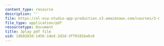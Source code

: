```yaml
---
content_type: resource
description: ''
file: https://ol-ocw-studio-app-production.s3.amazonaws.com/courses/3-091sc-introduction-to-solid-state-chemistry-fall-2010/1db9283d145614ed2d2d3ff0101bebc6_cMaryERGZmY.pdf
file_type: application/pdf
resourcetype: Document
title: 3play pdf file
uid: 1db9283d-1456-14ed-2d2d-3ff0101bebc6
---
```


